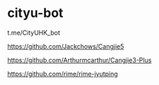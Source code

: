 # cityu-bot


t.me/CityUHK_bot

https://github.com/Jackchows/Cangjie5

https://github.com/Arthurmcarthur/Cangjie3-Plus

https://github.com/rime/rime-jyutping
